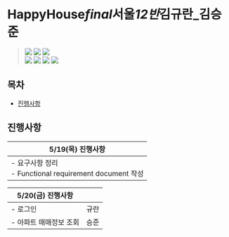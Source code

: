 # HappyHouse*final*서울*12반*김규란\_김승준

> <img src="https://img.shields.io/badge/Java-007396?style=for-the-badge&logo=Java&logoColor=white">
> <img src="https://img.shields.io/badge/Spring Boot-6DB33F?style=for-the-badge&logo=Spring Boot&logoColor=white">
> <img src="https://img.shields.io/badge/MySQL-4479A1?style=for-the-badge&logo=MySQL&logoColor=white"> <br>
> <img src="https://img.shields.io/badge/Vue.js-4FC08D?style=for-the-badge&logo=Vue.js&logoColor=white">
> <img src="https://img.shields.io/badge/JavaScript-F7DF1E?style=for-the-badge&logo=JavaScript&logoColor=white">
> <img src="https://img.shields.io/badge/CSS3-1572B6?style=for-the-badge&logo=CSS3&logoColor=white">
> <img src="https://img.shields.io/badge/HTML5-E34F26?style=for-the-badge&logo=HTML5&logoColor=white">

## 목차

- [진행사항](#진행사항)

## 진행사항

| 5/19(목) 진행사항                                          |
| ---------------------------------------------------------- |
| - 요구사항 정리 <br>- Functional requirement document 작성 |

| 5/20(금) 진행사항      |      |
| ---------------------- | ---- |
| - 로그인               | 규란 |
| - 아파트 매매정보 조회 | 승준 |
